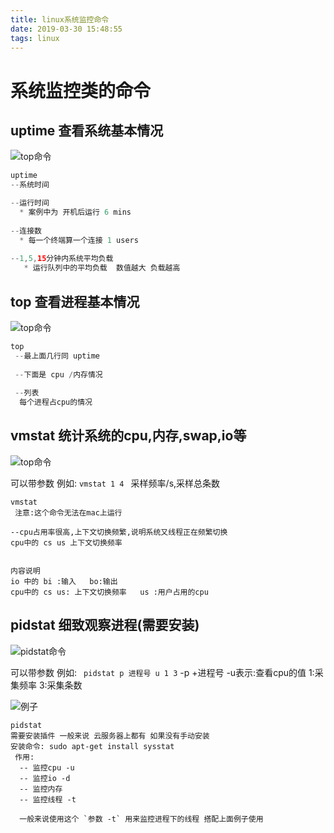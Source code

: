 ```yaml
---
title: linux系统监控命令
date: 2019-03-30 15:48:55
tags: linux
---
```


# 系统监控类的命令

## uptime  查看系统基本情况

![top命令](/img/2019-3-30/uptime.png)

```java
uptime
--系统时间

--运行时间
  * 案例中为 开机后运行 6 mins
  
--连接数
  * 每一个终端算一个连接 1 users
  
--1,5,15分钟内系统平均负载
   * 运行队列中的平均负载  数值越大 负载越高
```



<!--more-->

## top 查看进程基本情况

![top命令](/img/2019-3-30/top.png)

```java
top 
 --最上面几行同 uptime
 
 --下面是 cpu /内存情况
 
 --列表
  每个进程占cpu的情况

```



## vmstat 统计系统的cpu,内存,swap,io等

![top命令](/img/2019-3-30/vmstat.png)

可以带参数  例如: `vmstat 1 4 ` 采样频率/s,采样总条数

```
vmstat
 注意:这个命令无法在mac上运行
 
--cpu占用率很高,上下文切换频繁,说明系统又线程正在频繁切换
cpu中的 cs us 上下文切换频率


内容说明
io 中的 bi :输入   bo:输出
cpu中的 cs us: 上下文切换频率   us :用户占用的cpu

```



## pidstat 细致观察进程(需要安装)

![pidstat命令](/img/2019-3-30/pidstat.png)

可以带参数  例如: ` pidstat p 进程号 u 1 3`   -p +进程号  -u表示:查看cpu的值  1:采集频率 3:采集条数

![例子](/img/2019-3-30/pidstat1.png)

```
pidstat 
需要安装插件 一般来说 云服务器上都有 如果没有手动安装
安装命令: sudo apt-get install sysstat
 作用: 
  -- 监控cpu -u
  -- 监控io -d
  -- 监控内存 
  -- 监控线程 -t
  
  一般来说使用这个 `参数 -t` 用来监控进程下的线程 搭配上面例子使用 
```

